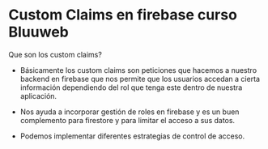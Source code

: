# Custom Claims en firebase curso Bluuweb

Que son los custom claims?

-  Básicamente los custom claims son peticiones que hacemos a nuestro backend en firebase que nos permite que los usuarios accedan a cierta información dependiendo del rol que tenga este dentro de nuestra aplicación.

-  Nos ayuda a incorporar gestión de roles en firebase y es un buen complemento para firestore y para limitar el acceso a sus datos.

-  Podemos implementar diferentes estrategias de control de acceso.
